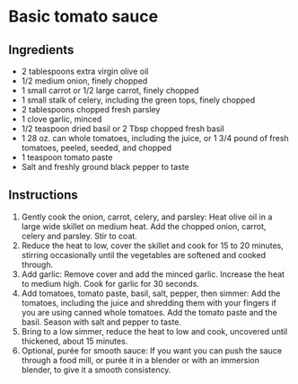 # Basic tomato sauce

## Ingredients

- 2 tablespoons extra virgin olive oil
- 1/2 medium onion, finely chopped
- 1 small carrot or 1/2 large carrot, finely chopped
- 1 small stalk of celery, including the green tops, finely chopped
- 2 tablespoons chopped fresh parsley
- 1 clove garlic, minced
- 1/2 teaspoon dried basil or 2 Tbsp chopped fresh basil
- 1 28 oz. can whole tomatoes, including the juice, or 1 3/4 pound of fresh tomatoes, peeled, seeded, and chopped
- 1 teaspoon tomato paste
- Salt and freshly ground black pepper to taste

## Instructions

1. Gently cook the onion, carrot, celery, and parsley: Heat olive oil in a large wide skillet on medium heat. Add the chopped onion, carrot, celery and parsley. Stir to coat.
2. Reduce the heat to low, cover the skillet and cook for 15 to 20 minutes, stirring occasionally until the vegetables are softened and cooked through.
3. Add garlic: Remove cover and add the minced garlic. Increase the heat to medium high. Cook for garlic for 30 seconds.
4. Add tomatoes, tomato paste, basil, salt, pepper, then simmer: Add the tomatoes, including the juice and shredding them with your fingers if you are using canned whole tomatoes. Add the tomato paste and the basil. Season with salt and pepper to taste.
5. Bring to a low simmer, reduce the heat to low and cook, uncovered until thickened, about 15 minutes.
6. Optional, purée for smooth sauce: If you want you can push the sauce through a food mill, or purée it in a blender or with an immersion blender, to give it a smooth consistency.
